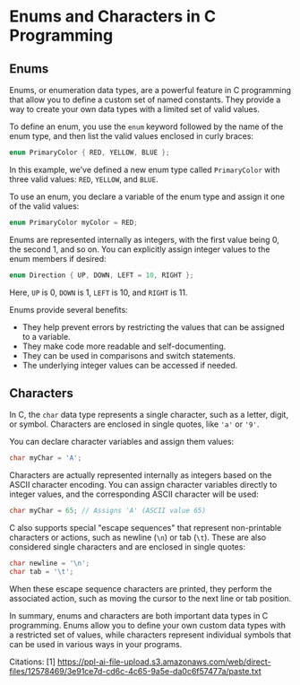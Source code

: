 # Enums and Characters in C Programming

## Enums

Enums, or enumeration data types, are a powerful feature in C programming that allow you to define a custom set of named constants. They provide a way to create your own data types with a limited set of valid values.

To define an enum, you use the `enum` keyword followed by the name of the enum type, and then list the valid values enclosed in curly braces:

```c
enum PrimaryColor { RED, YELLOW, BLUE };
```

In this example, we've defined a new enum type called `PrimaryColor` with three valid values: `RED`, `YELLOW`, and `BLUE`.

To use an enum, you declare a variable of the enum type and assign it one of the valid values:

```c
enum PrimaryColor myColor = RED;
```

Enums are represented internally as integers, with the first value being 0, the second 1, and so on. You can explicitly assign integer values to the enum members if desired:

```c
enum Direction { UP, DOWN, LEFT = 10, RIGHT };
```

Here, `UP` is 0, `DOWN` is 1, `LEFT` is 10, and `RIGHT` is 11.

Enums provide several benefits:

- They help prevent errors by restricting the values that can be assigned to a variable.
- They make code more readable and self-documenting.
- They can be used in comparisons and switch statements.
- The underlying integer values can be accessed if needed.

## Characters

In C, the `char` data type represents a single character, such as a letter, digit, or symbol. Characters are enclosed in single quotes, like `'a'` or `'9'`.

You can declare character variables and assign them values:

```c
char myChar = 'A';
```

Characters are actually represented internally as integers based on the ASCII character encoding. You can assign character variables directly to integer values, and the corresponding ASCII character will be used:

```c
char myChar = 65; // Assigns 'A' (ASCII value 65)
```

C also supports special "escape sequences" that represent non-printable characters or actions, such as newline (`\n`) or tab (`\t`). These are also considered single characters and are enclosed in single quotes:

```c
char newline = '\n';
char tab = '\t';
```

When these escape sequence characters are printed, they perform the associated action, such as moving the cursor to the next line or tab position.

In summary, enums and characters are both important data types in C programming. Enums allow you to define your own custom data types with a restricted set of values, while characters represent individual symbols that can be used in various ways in your programs.

Citations:
[1] https://ppl-ai-file-upload.s3.amazonaws.com/web/direct-files/12578469/3e91ce7d-cd6c-4c65-9a5e-da0c6f57477a/paste.txt
